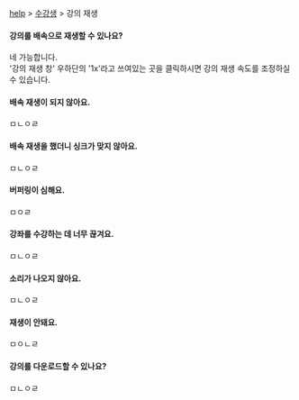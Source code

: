 [help](메인.md) > [수강생](수강생.md) > 강의 재생

#### 강의를 배속으로 재생할 수 있나요?
네 가능합니다.  
'강의 재생 창' 우하단의 '1x'라고 쓰여있는 곳을 클릭하시면 강의 재생 속도를 조정하실 수 있습니다.

#### 배속 재생이 되지 않아요.
ㅁㄴㅇㄹ

#### 배속 재생을 했더니 싱크가 맞지 않아요.
ㅁㄴㅇㄹ

#### 버퍼링이 심해요.
ㅁㅇㄹ

#### 강좌를 수강하는 데 너무 끊겨요.
ㅁㄴㅇㄹ

#### 소리가 나오지 않아요.
ㅁㄴㅇㄹ

#### 재생이 안돼요.
ㅁㅇㄴㄹ

#### 강의를 다운로드할 수 있나요?
ㅁㄴㅇㄹ
